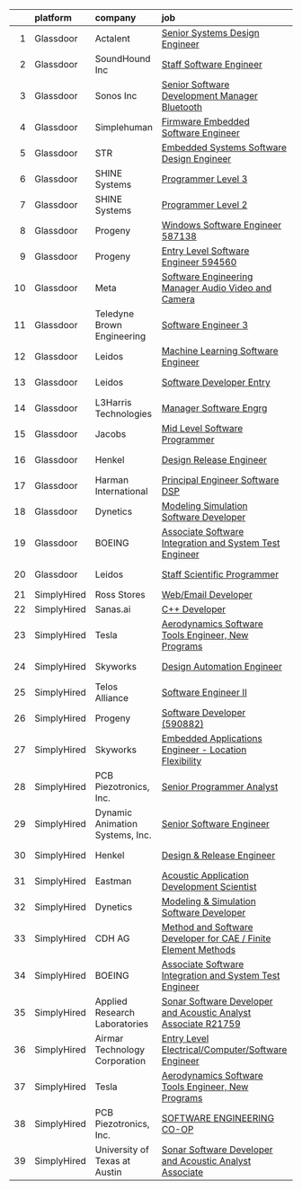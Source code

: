 

|    | platform    | company                         | job                                                                                                                                                                                                                                                                                                                                                                                                                                                                                                                                                                                                                                                                                                                                                                                                                                                                                                                                                                                                                                                                                                                                                                                                                                                                                                                                                                                                                                                                                       | update_time   | location            |
|---:|:------------|:--------------------------------|:------------------------------------------------------------------------------------------------------------------------------------------------------------------------------------------------------------------------------------------------------------------------------------------------------------------------------------------------------------------------------------------------------------------------------------------------------------------------------------------------------------------------------------------------------------------------------------------------------------------------------------------------------------------------------------------------------------------------------------------------------------------------------------------------------------------------------------------------------------------------------------------------------------------------------------------------------------------------------------------------------------------------------------------------------------------------------------------------------------------------------------------------------------------------------------------------------------------------------------------------------------------------------------------------------------------------------------------------------------------------------------------------------------------------------------------------------------------------------------------|:--------------|:--------------------|
|  1 | Glassdoor   | Actalent                        | [Senior Systems Design Engineer](https://www.glassdoor.com/partner/jobListing.htm?pos=104&ao=1110586&s=58&guid=000001832b59a9438560365afdc2ee0d&src=GD_JOB_AD&t=SR&vt=w&ea=1&cs=1_716b10a5&cb=1662879640128&jobListingId=1008114848893&cpc=3BA4CE39D5B5DEF5&jrtk=3-0-1gclljabgkhq6801-1gclljac123e0000-412b66006b682c75--6NYlbfkN0ChYVx_I3yfZ_JDY3EFoivtqvi_stwnZ_kRt8Dowt_l_d1ydueao4NE-oUleRJ4yhjPp1siZD5EE8s_iig6ulvsPYCk9JvHNrhSUhte11OvzM3TSGLAX4VakrRoImjHtqx0fe-uour-HQFbYsH1ikq7HHQA0MikOipbs2UNsBwb58U4V9c1roZwa_Mim7MeyAYweBUJmYtxuiZ1XUY_bkK5ZzmoUaF_Zp9Tfcm6ENi9fLK9i7sK_tttXI1QX_x9qZxv2_dQ-6U0geo_Op9XeqqKtsU94iStRbASVxXUdYWlFccYzj2t-V0SWRXE5HJMRagojaBziLUeCa3jVqQSuTsjRShDtGRIo6r6-w39f4qdHQrTsnY-002eNB_o1xrn2qhhJgH8_e75iSUEZuVDDsv2KHKlAy5aLvPr_93pQQrPs0mNfajbXxbDJXvPp-hVMLuCwP0Rs-lpGbKalDc2zQb0mrf8RFS0kNH3VoeGzLs08lopN1n8OjowFFWImyeGFZLz4MfD431HkhpyM89d_ADAd6XjnPMelPmRtcy8xHGQqVjeyLSE24Q8AZzzJby4694OI_q7q-HVh8edxVn1JGTokApGGc4I2fqtwgrMWwZlLQY__Y1C53RICMOzltult65zynVAa9mbgflIlstQURh0cYkANjk_-1fOBIwKXIsOK19hfWfIAPz4Km7-VjmdbxmGwdrjoaCQAyanW6_fatPoiCYYsjZpK8dwyboPsVohPtF2MfLCeuUCe8wS8pwwrpMCYyoteY7rzCtBZYfz3zJQlCTRxlbbgNvRlcxwpTL6LUyY6n2GH6fb6xnjG5mcXafsR10GHAj_1E475P6R2waqgxnfwSxjv5X3gbSQoZ-kn_T7spWeDb4XGM5WHhzt4s6Uk-M8xONr3LpSLEQSSgUZWOY2rKXngW9muJpRlFiw12vZ7G40atMaF3p7JYR-UJoVPLzqh03gBiKXSDFxHYDN)                                                                                                                                 | 8d            | Eden Prairie, MN    |
|  2 | Glassdoor   | SoundHound Inc                  | [Staff Software Engineer](https://www.glassdoor.com/partner/jobListing.htm?pos=105&ao=1136043&s=58&guid=000001832b59a9438560365afdc2ee0d&src=GD_JOB_AD&t=SR&vt=w&ea=1&cs=1_8958fd26&cb=1662879640128&jobListingId=1008130047195&jrtk=3-0-1gclljabgkhq6801-1gclljac123e0000-3428b7ce9c956431-)                                                                                                                                                                                                                                                                                                                                                                                                                                                                                                                                                                                                                                                                                                                                                                                                                                                                                                                                                                                                                                                                                                                                                                                             | 1d            | Santa Clara, CA     |
|  3 | Glassdoor   | Sonos  Inc                      | [Senior Software Development Manager   Bluetooth](https://www.glassdoor.com/partner/jobListing.htm?pos=119&ao=1136043&s=58&guid=000001832b59a9438560365afdc2ee0d&src=GD_JOB_AD&t=SR&vt=w&cs=1_b36c41cf&cb=1662879640130&jobListingId=1008101596522&jrtk=3-0-1gclljabgkhq6801-1gclljac123e0000-2f7a172d2cdffa91-)                                                                                                                                                                                                                                                                                                                                                                                                                                                                                                                                                                                                                                                                                                                                                                                                                                                                                                                                                                                                                                                                                                                                                                          | 12d           | Boston, MA          |
|  4 | Glassdoor   | Simplehuman                     | [Firmware Embedded Software Engineer](https://www.glassdoor.com/partner/jobListing.htm?pos=116&ao=1136043&s=58&guid=000001832b59a9438560365afdc2ee0d&src=GD_JOB_AD&t=SR&vt=w&ea=1&cs=1_6c8d8df1&cb=1662879640131&jobListingId=1008121793908&jrtk=3-0-1gclljabgkhq6801-1gclljac123e0000-4dbeb1aa5cf043f4-)                                                                                                                                                                                                                                                                                                                                                                                                                                                                                                                                                                                                                                                                                                                                                                                                                                                                                                                                                                                                                                                                                                                                                                                 | 4d            | Torrance, CA        |
|  5 | Glassdoor   | STR                             | [Embedded Systems Software Design Engineer](https://www.glassdoor.com/partner/jobListing.htm?pos=120&ao=1136043&s=58&guid=000001832b59a9438560365afdc2ee0d&src=GD_JOB_AD&t=SR&vt=w&ea=1&cs=1_8f4e341e&cb=1662879640130&jobListingId=1008121389988&jrtk=3-0-1gclljabgkhq6801-1gclljac123e0000-b47c9cf08a6f2c3c-)                                                                                                                                                                                                                                                                                                                                                                                                                                                                                                                                                                                                                                                                                                                                                                                                                                                                                                                                                                                                                                                                                                                                                                           | 4d            | Woburn, MA          |
|  6 | Glassdoor   | SHINE Systems                   | [Programmer Level 3](https://www.glassdoor.com/partner/jobListing.htm?pos=111&ao=1136043&s=58&guid=000001832b59a9438560365afdc2ee0d&src=GD_JOB_AD&t=SR&vt=w&ea=1&cs=1_2d77c10d&cb=1662879640129&jobListingId=1008114863956&jrtk=3-0-1gclljabgkhq6801-1gclljac123e0000-494a43996fc92e6e-)                                                                                                                                                                                                                                                                                                                                                                                                                                                                                                                                                                                                                                                                                                                                                                                                                                                                                                                                                                                                                                                                                                                                                                                                  | 8d            | Bethesda, MD        |
|  7 | Glassdoor   | SHINE Systems                   | [Programmer Level 2](https://www.glassdoor.com/partner/jobListing.htm?pos=109&ao=1136043&s=58&guid=000001832b59a9438560365afdc2ee0d&src=GD_JOB_AD&t=SR&vt=w&cs=1_51fb1398&cb=1662879640129&jobListingId=1008114863901&jrtk=3-0-1gclljabgkhq6801-1gclljac123e0000-8d32ac5374fd15ce-)                                                                                                                                                                                                                                                                                                                                                                                                                                                                                                                                                                                                                                                                                                                                                                                                                                                                                                                                                                                                                                                                                                                                                                                                       | 8d            | Bethesda, MD        |
|  8 | Glassdoor   | Progeny                         | [Windows Software Engineer  587138 ](https://www.glassdoor.com/partner/jobListing.htm?pos=108&ao=1136043&s=58&guid=000001832b59a9438560365afdc2ee0d&src=GD_JOB_AD&t=SR&vt=w&cs=1_8746a232&cb=1662879640128&jobListingId=1008127880575&jrtk=3-0-1gclljabgkhq6801-1gclljac123e0000-43f14a42f07f79da-)                                                                                                                                                                                                                                                                                                                                                                                                                                                                                                                                                                                                                                                                                                                                                                                                                                                                                                                                                                                                                                                                                                                                                                                       | 2d            | Canonsburg, PA      |
|  9 | Glassdoor   | Progeny                         | [Entry Level Software Engineer  594560 ](https://www.glassdoor.com/partner/jobListing.htm?pos=106&ao=1136043&s=58&guid=000001832b59a9438560365afdc2ee0d&src=GD_JOB_AD&t=SR&vt=w&cs=1_a834c464&cb=1662879640128&jobListingId=1008120992779&jrtk=3-0-1gclljabgkhq6801-1gclljac123e0000-2b9a7bfbde9af731-)                                                                                                                                                                                                                                                                                                                                                                                                                                                                                                                                                                                                                                                                                                                                                                                                                                                                                                                                                                                                                                                                                                                                                                                   | 4d            | Manassas, VA        |
| 10 | Glassdoor   | Meta                            | [Software Engineering Manager  Audio  Video and Camera](https://www.glassdoor.com/partner/jobListing.htm?pos=102&ao=1110586&s=58&guid=000001832b59a9438560365afdc2ee0d&src=GD_JOB_AD&t=SR&vt=w&cs=1_203301b7&cb=1662879640128&jobListingId=1008107989407&cpc=56C4EA4A1A191A49&jrtk=3-0-1gclljabgkhq6801-1gclljac123e0000-a331137a3bb70d4e--6NYlbfkN0DYl4UJW4r1Vl7FEn6T9F-rD9lpC-0oMJVSiWjK_MGUd8e8cHXcpv6KPyjLHZEfqkXwCrjci5IV6Ukox7qCdMXyYc31iIL-J3sFfqyZR67GoVgd0UzMO_6Fj3j1AA6pGBuEYV40X1dVGUaw5mH118pacf6Lhplt4iHyRpNQkF35TtLxnzGjBLy3G93_F_cdirCmRLC7Da3rRL8X2-YrvcpGMZCev7g6NncZeXEUYfCIwPWd2tJu9xZ4GVXy9OL-D2aTQdm0t2IZ614lLD19taZUoOkgM28D0VKYILliCVAWf2fxTPCxrKjiIH46ORbi8Up0NHbvzPyFH8hOg4lRHOye0DrwFh1PRIcPMeaUx9GYpQV3i5b5zfLWyawr6gVILqeWAQnOdDZEzHAwhXM9lbRfGc9w7AlbR9x-JjsAHJx6e2h0XWXzazXuzoUy2JVhY96rOfDsq4KOUp76bMs8crlh_GOLwqVOjj0BBE2fDhb9lKyCSsE6sKqM3ItjsQdLXYJO-iUWyAbaE3Ai54jgoLeJBZ1EDM48qCQJAsV17GSlxn74MRor7PKia5oDI9wH48uaCJ8M1HmFGAIhmI2-CEaC9Yq2qVnHPm9dnj3KqNpRYzjc4DAZ5YrbI1iA5X5czO374gd78l-9Gr7-12f9ThkxTfoP6hEGBju7xxHkXisc0mntobqe-gd5hAbFEDOtokltKBDXG52Er4MiPmaduMbO7ROEcCwgay-_gmR4tAlimD5BqtE4vuPSQXJsF87h5S-a3UxyUPEUdbWcIDFqHGNU5bjWBdNXIyux33Htdvf0CCZmA10sYqoi1Pzi-6xYG7sqsGMt_xTGm-x3X214yGY8bmEGI3ktoEwAErnJhOpHKLi2yIM7k0sRmVUBmRRhjAtme9iapZ3h2h3cZkWW9S6dGtlGXH3ebhKLHvXJGe-eBJoqSj1k2VAZDavnJx8fjWpJFyuCVuXiORKmnJntaT08S4DsbbOs87eWeGqtpqH669OHLTTj2NIODS0HveSWTigtXF33BA3yGrQXGxmHBL4OR7IuuvvfBOho7xU4Gi317Fu3wEM9S7N68KjbOSj8FSU%3D) | 10d           | Remote              |
| 11 | Glassdoor   | Teledyne Brown Engineering      | [Software Engineer 3](https://www.glassdoor.com/partner/jobListing.htm?pos=110&ao=1136043&s=58&guid=000001832b59a9438560365afdc2ee0d&src=GD_JOB_AD&t=SR&vt=w&cs=1_183afb13&cb=1662879640129&jobListingId=1008103903070&jrtk=3-0-1gclljabgkhq6801-1gclljac123e0000-167f0a9e37cd49ad-)                                                                                                                                                                                                                                                                                                                                                                                                                                                                                                                                                                                                                                                                                                                                                                                                                                                                                                                                                                                                                                                                                                                                                                                                      | 11d           | Huntsville, AL      |
| 12 | Glassdoor   | Leidos                          | [Machine Learning Software Engineer](https://www.glassdoor.com/partner/jobListing.htm?pos=112&ao=1136043&s=58&guid=000001832b59a9438560365afdc2ee0d&src=GD_JOB_AD&t=SR&vt=w&cs=1_c00fa700&cb=1662879640129&jobListingId=1008114325397&jrtk=3-0-1gclljabgkhq6801-1gclljac123e0000-bf4d2cb1de72a3c1-)                                                                                                                                                                                                                                                                                                                                                                                                                                                                                                                                                                                                                                                                                                                                                                                                                                                                                                                                                                                                                                                                                                                                                                                       | 8d            | Arlington, VA       |
| 13 | Glassdoor   | Leidos                          | [Software Developer  Entry](https://www.glassdoor.com/partner/jobListing.htm?pos=107&ao=1136043&s=58&guid=000001832b59a9438560365afdc2ee0d&src=GD_JOB_AD&t=SR&vt=w&cs=1_c97296ec&cb=1662879640128&jobListingId=1008114309415&jrtk=3-0-1gclljabgkhq6801-1gclljac123e0000-2b9381d73996060a-)                                                                                                                                                                                                                                                                                                                                                                                                                                                                                                                                                                                                                                                                                                                                                                                                                                                                                                                                                                                                                                                                                                                                                                                                | 8d            | Bethesda, MD        |
| 14 | Glassdoor   | L3Harris Technologies           | [Manager  Software Engrg](https://www.glassdoor.com/partner/jobListing.htm?pos=115&ao=1136043&s=58&guid=000001832b59a9438560365afdc2ee0d&src=GD_JOB_AD&t=SR&vt=w&cs=1_96bc667f&cb=1662879640129&jobListingId=1008103248728&jrtk=3-0-1gclljabgkhq6801-1gclljac123e0000-49e26382a2a12793-)                                                                                                                                                                                                                                                                                                                                                                                                                                                                                                                                                                                                                                                                                                                                                                                                                                                                                                                                                                                                                                                                                                                                                                                                  | 11d           | California          |
| 15 | Glassdoor   | Jacobs                          | [Mid Level Software Programmer](https://www.glassdoor.com/partner/jobListing.htm?pos=117&ao=1136043&s=58&guid=000001832b59a9438560365afdc2ee0d&src=GD_JOB_AD&t=SR&vt=w&cs=1_97181571&cb=1662879640130&jobListingId=1008109797686&jrtk=3-0-1gclljabgkhq6801-1gclljac123e0000-93ed135cb0a438e8-)                                                                                                                                                                                                                                                                                                                                                                                                                                                                                                                                                                                                                                                                                                                                                                                                                                                                                                                                                                                                                                                                                                                                                                                            | 9d            | Tullahoma, TN       |
| 16 | Glassdoor   | Henkel                          | [Design   Release Engineer](https://www.glassdoor.com/partner/jobListing.htm?pos=103&ao=1110586&s=58&guid=000001832b59a9438560365afdc2ee0d&src=GD_JOB_AD&t=SR&vt=w&cs=1_564c0372&cb=1662879640128&jobListingId=1008129968269&cpc=AC285F3A3ECA6BB0&jrtk=3-0-1gclljabgkhq6801-1gclljac123e0000-dd6aa8f583606936--6NYlbfkN0Bnb2JtfZ4AEsMA1Pu2i33F7qA_ifajj7vsPj00nFwV5oJ5S38d4YJev97vL1XpAk697PcgHYCrOvaQ3Dld0Ehq3dDuTjOxMQELFMqHYyzv8g-iyjePoYaXQPojbGhFNqwV1qsbWNqeA7M6FV-OtylbeTOenxbAa9MXgTQTS5a_7voFlguavgsvOjBju8bHwA1b2yeJJUpq1d2eYjc_d69WwQjoRWQGcRzBhr1TEftn9nHrrVTxa2-L2yJNcoWhhh4j0dfcCV_T6yjnBn-bi5fEn1sdrcTjkbGjW-qQ8i6vDL98ikYYwPbzxp4Vit-djwWhXeBdIpQahdxd-DRHIXW1wOUrD_2aj7wl8N7nOBnQbfyUq1LQcPH5IsKlHZduN8IZ3_JaxciHs9BTuAFCsOvHKumpPzEBRhVfMp1Q6PNK_FMjF6XHQyyUCUD5hj3Lqiv2s9nHZi3orq2MonM6zhJZ9nRMKawuQGO6aB7Gex4NfAS6PJz6TkGhBs_IUpkuQXhOvjhMjXAFuAoC1DxNXfLEfUJKff2xlys%3D)                                                                                                                                                                                                                                                                                                                                                                                                                                                                                                                                                                                             | 1d            | Madison Heights, MI |
| 17 | Glassdoor   | Harman International            | [Principal Engineer  Software DSP](https://www.glassdoor.com/partner/jobListing.htm?pos=118&ao=1136043&s=58&guid=000001832b59a9438560365afdc2ee0d&src=GD_JOB_AD&t=SR&vt=w&cs=1_1f77e6eb&cb=1662879640130&jobListingId=1008126856852&jrtk=3-0-1gclljabgkhq6801-1gclljac123e0000-555e2380c94f309b-)                                                                                                                                                                                                                                                                                                                                                                                                                                                                                                                                                                                                                                                                                                                                                                                                                                                                                                                                                                                                                                                                                                                                                                                         | 2d            | Novi, MI            |
| 18 | Glassdoor   | Dynetics                        | [Modeling   Simulation Software Developer](https://www.glassdoor.com/partner/jobListing.htm?pos=114&ao=1136043&s=58&guid=000001832b59a9438560365afdc2ee0d&src=GD_JOB_AD&t=SR&vt=w&cs=1_bac7651d&cb=1662879640129&jobListingId=1008107016113&jrtk=3-0-1gclljabgkhq6801-1gclljac123e0000-9fe05424e5d80326-)                                                                                                                                                                                                                                                                                                                                                                                                                                                                                                                                                                                                                                                                                                                                                                                                                                                                                                                                                                                                                                                                                                                                                                                 | 10d           | Huntsville, AL      |
| 19 | Glassdoor   | BOEING                          | [Associate Software Integration and System Test Engineer](https://www.glassdoor.com/partner/jobListing.htm?pos=101&ao=1110586&s=58&guid=000001832b59a9438560365afdc2ee0d&src=GD_JOB_AD&t=SR&vt=w&cs=1_74f01b40&cb=1662879640128&jobListingId=1008117325734&cpc=63E4514951618C5C&jrtk=3-0-1gclljabgkhq6801-1gclljac123e0000-18b58d6d4bcfe4f1--6NYlbfkN0BddK4H-tsabPiX3BvkwhvbvP4OkLNzlRX6egXJy9Hb11ERhvpR4KXHiogI9i6BJrntUqviaGCPutZGaAmlgx_3hMD3w7XdObyat3Ifm5u27qe1c7zrVC5iZB1RHaF1xUY30Llt1aqKoIMQ28VclLDuj56rNyWW1Qd7oLkyRIrQ5FMFsROU4_f1sAhekRxZ97ABcyxrlwZkxNh2xc3oRsAAI7GKuhX2o5N49lWodG4kJJAYrrk-jv8auh33TVFjYlof4jMUuObpH4Eo7tvBRJo-MjQztABDmvc0G3kuWv8TLKx3CYEcqgiadcn0pQR2Xjsw71uGD-9pkNZJhqyTQ-pRrcIGY-dHvlJaaLXOIIMr0WSXHU0E8jXxZoD1yamjnU7LX2iJZ5zwxHP6CvobNEMgCxQVDR4Psow4Lx7VM0WPFLTE4gMIhcZ-J5RGHeRaBKk%3D)                                                                                                                                                                                                                                                                                                                                                                                                                                                                                                                                                                                                                                                               | 6d            | Kent, WA            |
| 20 | Glassdoor   | Leidos                          | [Staff Scientific Programmer](https://www.glassdoor.com/partner/jobListing.htm?pos=113&ao=1136043&s=58&guid=000001832b59a9438560365afdc2ee0d&src=GD_JOB_AD&t=SR&vt=w&cs=1_a1eb3ff2&cb=1662879640129&jobListingId=1008114265250&jrtk=3-0-1gclljabgkhq6801-1gclljac123e0000-1db047aca6211fd4-)                                                                                                                                                                                                                                                                                                                                                                                                                                                                                                                                                                                                                                                                                                                                                                                                                                                                                                                                                                                                                                                                                                                                                                                              | 8d            | Bethesda, MD        |
| 21 | SimplyHired | Ross Stores                     | [Web/Email Developer](https://www.simplyhired.com/job/iapHcCXyBAwSCQxFgqTzcH6pCeCWlT5U6RhkIjo60dultz2bPETatw?q=acoustic+developer)                                                                                                                                                                                                                                                                                                                                                                                                                                                                                                                                                                                                                                                                                                                                                                                                                                                                                                                                                                                                                                                                                                                                                                                                                                                                                                                                                        | Recently      | Dublin, CA          |
| 22 | SimplyHired | Sanas.ai                        | [C++ Developer](https://www.simplyhired.com/job/OfOrk2GK8qtkXIcNYByn2PuJplYGhQ13uZQ6Ml5U-ypgUB5Y4bvF1Q?q=acoustic+developer)                                                                                                                                                                                                                                                                                                                                                                                                                                                                                                                                                                                                                                                                                                                                                                                                                                                                                                                                                                                                                                                                                                                                                                                                                                                                                                                                                              | Recently      | Remote              |
| 23 | SimplyHired | Tesla                           | [Aerodynamics Software Tools Engineer, New Programs](https://www.simplyhired.com/job/zO8gcthxFQqgNmwD9bdYUrhRy13Ovr3XTHhU0ibGJoZo7L7tcfLxOw?q=acoustic+developer)                                                                                                                                                                                                                                                                                                                                                                                                                                                                                                                                                                                                                                                                                                                                                                                                                                                                                                                                                                                                                                                                                                                                                                                                                                                                                                                         | Recently      | Hawthorne, CA       |
| 24 | SimplyHired | Skyworks                        | [Design Automation Engineer](https://www.simplyhired.com/job/GMzk5upUbz1qF-SBrkSsFLsiN5caOM8v4mIg5O0FWal4rG395wgOhA?q=acoustic+developer)                                                                                                                                                                                                                                                                                                                                                                                                                                                                                                                                                                                                                                                                                                                                                                                                                                                                                                                                                                                                                                                                                                                                                                                                                                                                                                                                                 | Recently      | Beaverton, OR       |
| 25 | SimplyHired | Telos Alliance                  | [Software Engineer II](https://www.simplyhired.com/job/kZV61agVwkyatDwMDME2qzHjMH0qxJ0TKghEY8Q5euA1eovU2CLQnQ?q=acoustic+developer)                                                                                                                                                                                                                                                                                                                                                                                                                                                                                                                                                                                                                                                                                                                                                                                                                                                                                                                                                                                                                                                                                                                                                                                                                                                                                                                                                       | Recently      | United States       |
| 26 | SimplyHired | Progeny                         | [Software Developer (590882)](https://www.simplyhired.com/job/TWiqDWE1-7VpR0AnSbajLdea54sAD5TDnS_rMQtDrWVDhZHj-S-40g?q=acoustic+developer)                                                                                                                                                                                                                                                                                                                                                                                                                                                                                                                                                                                                                                                                                                                                                                                                                                                                                                                                                                                                                                                                                                                                                                                                                                                                                                                                                | Recently      | Canonsburg, PA      |
| 27 | SimplyHired | Skyworks                        | [Embedded Applications Engineer - Location Flexibility](https://www.simplyhired.com/job/ZGlJGgEgywlKI9KZFnMzrsJKBwbi8vIqGipIJMflK1he7lo7hOi6Tg?q=acoustic+developer)                                                                                                                                                                                                                                                                                                                                                                                                                                                                                                                                                                                                                                                                                                                                                                                                                                                                                                                                                                                                                                                                                                                                                                                                                                                                                                                      | Recently      | Beaverton, OR       |
| 28 | SimplyHired | PCB Piezotronics, Inc.          | [Senior Programmer Analyst](https://www.simplyhired.com/job/eQBYwWiHkxugufpP5RasTROUJ8GSCTQyB7il0JPt8M58snoQJ9LUjQ?q=acoustic+developer)                                                                                                                                                                                                                                                                                                                                                                                                                                                                                                                                                                                                                                                                                                                                                                                                                                                                                                                                                                                                                                                                                                                                                                                                                                                                                                                                                  | Recently      | Depew, NY           |
| 29 | SimplyHired | Dynamic Animation Systems, Inc. | [Senior Software Engineer](https://www.simplyhired.com/job/AzssRDbf5igdq8fjkSjvzuWmDw_CyAuhZOcQrBC3CQsh09Ddu7iG1Q?q=acoustic+developer)                                                                                                                                                                                                                                                                                                                                                                                                                                                                                                                                                                                                                                                                                                                                                                                                                                                                                                                                                                                                                                                                                                                                                                                                                                                                                                                                                   | Recently      | Bethesda, MD        |
| 30 | SimplyHired | Henkel                          | [Design & Release Engineer](https://www.simplyhired.com/job/ktwZD9EkOBuoBNQlOjW3aoAOfiqygUznsMFvrBEcZiGeezvQNrS5yA?q=acoustic+developer)                                                                                                                                                                                                                                                                                                                                                                                                                                                                                                                                                                                                                                                                                                                                                                                                                                                                                                                                                                                                                                                                                                                                                                                                                                                                                                                                                  | 1d            | Madison Heights, MI |
| 31 | SimplyHired | Eastman                         | [Acoustic Application Development Scientist](https://www.simplyhired.com/job/N-tYJftP-qf3JUJmFDDgU178lS3Ez0R54RfljGyDJMmixka8A4I20Q?q=acoustic+developer)                                                                                                                                                                                                                                                                                                                                                                                                                                                                                                                                                                                                                                                                                                                                                                                                                                                                                                                                                                                                                                                                                                                                                                                                                                                                                                                                 | Recently      | Springfield, MA     |
| 32 | SimplyHired | Dynetics                        | [Modeling & Simulation Software Developer](https://www.simplyhired.com/job/jB9qNqjHCPSUt7TWPlOOQNFzSw9WO0p79NS63EVf_jwk1JX7BW6kbg?q=acoustic+developer)                                                                                                                                                                                                                                                                                                                                                                                                                                                                                                                                                                                                                                                                                                                                                                                                                                                                                                                                                                                                                                                                                                                                                                                                                                                                                                                                   | 10d           | Huntsville, AL      |
| 33 | SimplyHired | CDH AG                          | [Method and Software Developer for CAE / Finite Element Methods](https://www.simplyhired.com/job/-PwpaSww9pIsSSdq8eeKSiCqpSwU9Z7WesweKJU1KIB1qSkYA47s8w?q=acoustic+developer)                                                                                                                                                                                                                                                                                                                                                                                                                                                                                                                                                                                                                                                                                                                                                                                                                                                                                                                                                                                                                                                                                                                                                                                                                                                                                                             | Recently      | Remote              |
| 34 | SimplyHired | BOEING                          | [Associate Software Integration and System Test Engineer](https://www.simplyhired.com/job/2zjEpPYuq1B5jNGAVmSwQa33qQ-Zjfjt72-EELDjypPlkiCWaO9n2w?q=acoustic+developer)                                                                                                                                                                                                                                                                                                                                                                                                                                                                                                                                                                                                                                                                                                                                                                                                                                                                                                                                                                                                                                                                                                                                                                                                                                                                                                                    | 6d            | Kent, WA            |
| 35 | SimplyHired | Applied Research Laboratories   | [Sonar Software Developer and Acoustic Analyst Associate R21759](https://www.simplyhired.com/job/Kjonhx6rqotT16KInNpdD1g1AD-YHGpBOYmlTLUpOzjO1-0c3CDpJg?q=acoustic+developer)                                                                                                                                                                                                                                                                                                                                                                                                                                                                                                                                                                                                                                                                                                                                                                                                                                                                                                                                                                                                                                                                                                                                                                                                                                                                                                             | Recently      | Austin, TX          |
| 36 | SimplyHired | Airmar Technology Corporation   | [Entry Level Electrical/Computer/Software Engineer](https://www.simplyhired.com/job/z2fxVZM99vLfSzIS4Eq3YOhVwknu4HEQL9KGZzmxXvMPxeQugLC3TQ?q=acoustic+developer)                                                                                                                                                                                                                                                                                                                                                                                                                                                                                                                                                                                                                                                                                                                                                                                                                                                                                                                                                                                                                                                                                                                                                                                                                                                                                                                          | Recently      | Milford, NH         |
| 37 | SimplyHired | Tesla                           | [Aerodynamics Software Tools Engineer, New Programs](https://www.simplyhired.com/job/zO8gcthxFQqgNmwD9bdYUrhRy13Ovr3XTHhU0ibGJoZo7L7tcfLxOw?q=acoustic+developer)                                                                                                                                                                                                                                                                                                                                                                                                                                                                                                                                                                                                                                                                                                                                                                                                                                                                                                                                                                                                                                                                                                                                                                                                                                                                                                                         | Recently      | Hawthorne, CA       |
| 38 | SimplyHired | PCB Piezotronics, Inc.          | [SOFTWARE ENGINEERING CO-OP](https://www.simplyhired.com/job/l6Nph4iv8sCQAZoK6T0IR70nRUG5uZVP3gHFnSJ_rt0hLbBX_Z5Fsg?q=acoustic+developer)                                                                                                                                                                                                                                                                                                                                                                                                                                                                                                                                                                                                                                                                                                                                                                                                                                                                                                                                                                                                                                                                                                                                                                                                                                                                                                                                                 | Recently      | Cincinnati, OH      |
| 39 | SimplyHired | University of Texas at Austin   | [Sonar Software Developer and Acoustic Analyst Associate](https://www.simplyhired.com/job/G6MGPKPgcpavQ_-zy-lkoVJ1WVl1gKkEFvxcG1plaIkhkbEhWdhHOA?q=acoustic+developer)                                                                                                                                                                                                                                                                                                                                                                                                                                                                                                                                                                                                                                                                                                                                                                                                                                                                                                                                                                                                                                                                                                                                                                                                                                                                                                                    | Recently      | Austin, TX          |